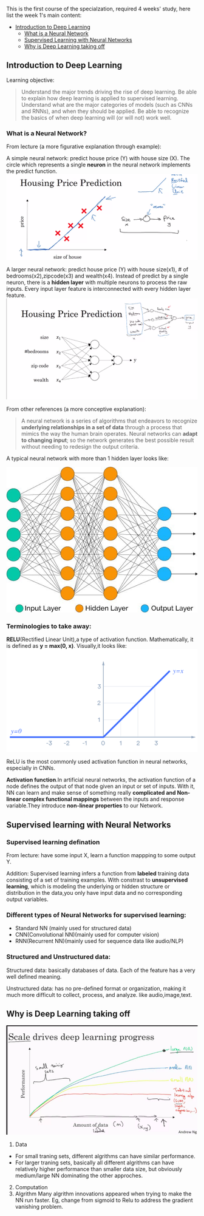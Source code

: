 This is the first course of the specialzation, required 4 weeks' study, here list the week 1's main content:

- [Introduction to Deep Learning](#introduction-to-deep-learning)
   - [What is a Neural Network](#what-is-a-neural-network)
   - [Supervised Learning with Neural Networks](#supervised-learning-with-neural-networks)
   - [Why is Deep Learning taking off](#why-is-deep-learning-taking-off)

## Introduction to Deep Learning
Learning objective: 
> Understand the major trends driving the rise of deep learning.
> Be able to explain how deep learning is applied to supervised learning.
> Understand what are the major categories of models (such as CNNs and RNNs), and when they should be applied.
> Be able to recognize the basics of when deep learning will (or will not) work well.
### What is a Neural Network?
From lecture (a more figurative explanation through example):

A simple neural network: predict house price (Y) with house size (X). The circle which represents a single **neuron** in the neural network implements the predict function.
![](images/simple_nn.png)

A larger neural network: predict house price (Y) with house size(x1), # of bedrooms(x2),zipcode(x3) and wealth(x4). Instead of predict by a single neuron, there is a **hidden layer** with multiple neurons to process the raw inputs.
Every input layer feature is interconnected with every hidden layer feature.
![](images/larger_nn.png)

From other references (a more conceptive explanation):

> A neural network is a series of algorithms that endeavors to recognize **underlying relationships in a set of data** through a process that mimics the way the human brain operates. Neural networks can **adapt to changing input**; so the network generates the best possible result without needing to redesign the output criteria.

A typical neural network with more than 1 hidden layer looks like:

![](images/typical_nn.jpeg)

### Terminologies to take away:

**RELU**(Rectified Linear Unit),a type of activation function. Mathematically, it is defined as **y = max(0, x)**. Visually,it looks like: 
![](images/relu.png)

ReLU is the most commonly used activation function in neural networks, especially in CNNs.

**Activation function**.In artificial neural networks, the activation function of a node defines the output of that node given an input or set of inputs. With it, NN can learn and make sense of something really **complicated and Non-linear complex functional mappings** between the inputs and response variable.They introduce **non-linear properties** to our Network.

## Supervised learning with Neural Networks
### Supervised learning defination

From lecture: have some input X, learn a function mappping to some output Y.

Addition: Supervised learning infers a function from **labeled** training data consisting of a set of training examples. With constrast to **unsupervised learning**, which is modeling the underlying or hidden structure or distribution in the data,you only have input data and no corresponding output variables.

### Different types of Neural Networks for supervised learning:
- Standard NN (mainly used for structured data)
- CNN(Convolutional NN)(mainly used for computer vision)
- RNN(Recurrent NN)(mainly used for sequence data like audio/NLP)

### Structured and Unstructured data:
Structured data: basically databases of data. Each of the feature has a very well defined meaning.

Unstructured data:  has no pre-defined format or organization, making it much more difficult to collect, process, and analyze. like audio,image,text.
## Why is Deep Learning taking off

![](images/scale_data.png)
1. Data
  - For small traning sets, different algrithms can have similar performance. 
  - For larger traning sets, basically all different algrithms can have relatively higher performance than smaller data size,     but obviously medium/large NN dominating the other approches.
 2. Computation
 3. Algrithm
    Many algrithm innovations appeared when trying to make the NN run faster. Eg, change from sigmoid to Relu to address the     gradient vanishing problem.
 



